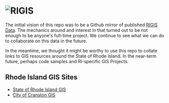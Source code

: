# ![RIGIS](https://data.rigis.org/assets/img/RIGIS_logo_opendata.png)
The initial vision of this repo was to be a Github mirror of published [RIGIS Data](https://www.rigis.org/). The mechanics around and interest in that turned out to be not enough to be anyone's full-time project. We continue to see what we can do to collaborate on this data in the future. 

In the meantime, we thought it might be worthy to use this repo to collate links to GIS resources around the State of Rhode Island. In the near-term future, perhaps code samples and RI-specific GIS Projects.

## Rhode Island GIS Sites

- [State of Rhode Island GIS](https://ristate.maps.arcgis.com/home/index.html)
- [City of Cranston GIS](https://geohub-cranston.hub.arcgis.com/)
